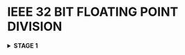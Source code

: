 # IEEE 32 BIT FLOATING POINT DIVISION

<details>
<summary><b> STAGE 1 </b></summary>

### Yosys synthesis
Use the following commands
```
cd /home/vandana/VLSI/sky130RTLDesignAndSynthesisWorkshop/verilog_files/yosys
./yosys
read_liberty -lib /home/vandana/VLSI/sky130RTLDesignAndSynthesisWorkshop/my_lib/lib/sky130_fd_sc_hd__tt_025C_1v80.lib
read_verilog /home/vandana/ieee32_fp_division/Design/ks_vandana_fp_div.v
synth -top ks_vandana_fp_div
```
  ![image](https://github.com/ks-vandana/ieee32_fp_division/assets/116361300/c55007fe-b22a-440a-8405-7f8f5f928691)
  ![image](https://github.com/ks-vandana/ieee32_fp_division/assets/116361300/e113538e-4ec5-4dcb-9c40-d9acb8de43eb)

### abc
Use the following commands
```
abc -liberty /home/vandana/VLSI/sky130RTLDesignAndSynthesisWorkshop/my_lib/lib/sky130_fd_sc_hd__tt_025C_1v80.lib
```
  ![image](https://github.com/ks-vandana/ieee32_fp_division/assets/116361300/d94db74a-7db3-4755-a0e5-09b6c1d17c4c)
  ![image](https://github.com/ks-vandana/ieee32_fp_division/assets/116361300/a40cbb3b-675a-428d-afc9-86c2c30716b4)
  ![image](https://github.com/ks-vandana/ieee32_fp_division/assets/116361300/6291946f-a4c7-4372-a979-f6a09fa0e1e9)

### Simulation
Use the following commands
```
show
write_verilog -noattr /home/vandana/ieee32_fp_division/STAGE_1/ks_vandana_fp_div_netlist.v
```
  SInce there are 12009 cells, show command doesnt give an output in the terminal
  ![image](https://github.com/ks-vandana/ieee32_fp_division/assets/116361300/16333ae4-c130-4d45-a336-e577f5073c99)
  ![image](https://github.com/ks-vandana/ieee32_fp_division/assets/116361300/34b538f7-93a3-4b3d-9280-c712a2c37e86)

### GTKwave
Use the following commands
```
cd /home/vandana/VLSI/sky130RTLDesignAndSynthesisWorkshop/verilog_files
iverilog ks_vandana_fp_div.v ks_vandana_fp_div_tb.v
./a.out
gtkwave ks_vandana_fp_div.vcd
```
  ![image](https://github.com/ks-vandana/ieee32_fp_division/assets/116361300/438e4f10-b7f6-4fa6-9819-48a43d9d3df3)
  ![image](https://github.com/ks-vandana/ieee32_fp_division/assets/116361300/b3f3907e-f3bb-48e1-bd67-6a914ecfafc4)

</details>
